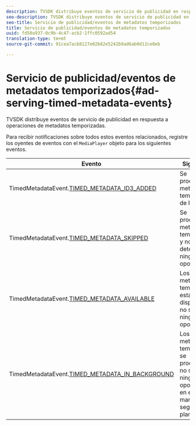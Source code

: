 ```yaml
---
description: TVSDK distribuye eventos de servicio de publicidad en respuesta a operaciones de metadatos temporizadas.
seo-description: TVSDK distribuye eventos de servicio de publicidad en respuesta a operaciones de metadatos temporizadas.
seo-title: Servicio de publicidad/eventos de metadatos temporizados
title: Servicio de publicidad/eventos de metadatos temporizados
uuid: fd50a937-0c9b-4c47-acb2-1ffc0592ad54
translation-type: tm+mt
source-git-commit: 91cea7acb8127e02b82e5242b9ad6ab0d12ce0eb

---
```



# Servicio de publicidad/eventos de metadatos temporizados{#ad-serving-timed-metadata-events}

TVSDK distribuye eventos de servicio de publicidad en respuesta a operaciones de metadatos temporizadas.

Para recibir notificaciones sobre todos estos eventos relacionados, registre los oyentes de eventos con el `MediaPlayer` objeto para los siguientes eventos.

| Evento | Significado |
|---|---|
| TimedMetadataEvent.[TIMED_METADATA_ID3_ADDED](https://help.adobe.com/en_US/primetime/api/psdk/asdoc-dhls_1.4/com/adobe/mediacore/events/TimedMetadataEvent.html#TIMED_METADATA_ID3_ADDED) | Se procesaron metadatos temporizados de ID3. |
| TimedMetadataEvent.[TIMED_METADATA_SKIPPED](https://help.adobe.com/en_US/primetime/api/psdk/asdoc-dhls_1.4/com/adobe/mediacore/events/TimedMetadataEvent.html#TIMED_METADATA_SKIPPED) | Se procesaron metadatos temporizados y no se detectó ninguna oportunidad. |
| TimedMetadataEvent.[TIMED_METADATA_AVAILABLE](https://help.adobe.com/en_US/primetime/api/psdk/asdoc-dhls_2.3/com/adobe/tvsdk/mediacore/events/TimedMetadataEvent.html#TIMED_METADATA_AVAILABLE) | Los metadatos temporizados están disponibles y no se detectó ninguna oportunidad. |
| TimedMetadataEvent.[TIMED_METADATA_IN_BACKGROUND](https://help.stage.adobe.com/en_US/primetime/api/psdk/asdoc-dhls_2.3/com/adobe/tvsdk/mediacore/events/TimedMetadataEvent.html#TIMED_METADATA_IN_BACKGROUND) | Los metadatos temporizados se procesaron y no se detectó ninguna oportunidad en el manifiesto en segundo plano. |